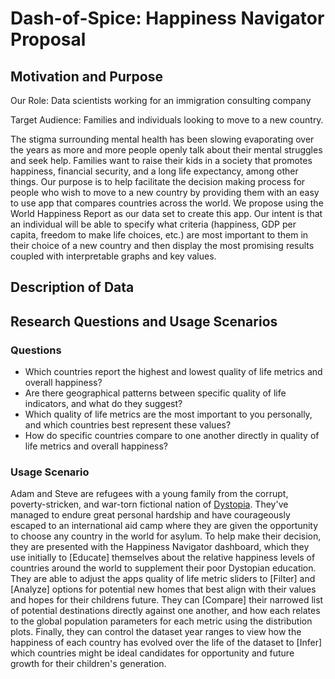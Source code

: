 # Dash-of-Spice: Happiness Navigator Proposal

## Motivation and Purpose

Our Role: Data scientists working for an immigration consulting company

Target Audience: Families and individuals looking to move to a new
country.

The stigma surrounding mental health has been slowing evaporating over
the years as more and more people openly talk about their mental
struggles and seek help. Families want to raise their kids in a society
that promotes happiness, financial security, and a long life expectancy,
among other things. Our purpose is to help facilitate the decision
making process for people who wish to move to a new country by providing
them with an easy to use app that compares countries across the world.
We propose using the World Happiness Report as our data set to create
this app. Our intent is that an individual will be able to specify what
criteria (happiness, GDP per capita, freedom to make life choices, etc.)
are most important to them in their choice of a new country and then
display the most promising results coupled with interpretable graphs and
key values.

## Description of Data

## Research Questions and Usage Scenarios

### Questions
* Which countries report the highest and lowest quality of life metrics and overall happiness?
* Are there geographical patterns between specific quality of life indicators, and what do they suggest?
* Which quality of life metrics are the most important to you personally, and which countries best represent these values?
* How do specific countries compare to one another directly in quality of life metrics and overall happiness?

### Usage Scenario

Adam and Steve are refugees with a young family from the corrupt, poverty-stricken, and war-torn fictional nation of [Dystopia](https://en.wikipedia.org/wiki/World_Happiness_Report#International_rankings). They've managed to endure great personal hardship and have courageously escaped to an international aid camp where they are given the opportunity to choose any country in the world for asylum. To help make their decision, they are presented with the Happiness Navigator dashboard, which they use initially to [Educate] themselves about the relative happiness levels of countries around the world to supplement their poor Dystopian education. They are able to adjust the apps quality of life metric sliders to [Filter] and [Analyze] options for potential new homes that best align with their values and hopes for their childrens future. They can [Compare] their narrowed list of potential destinations directly against one another, and how each relates to the global population parameters for each metric using the distribution plots. Finally, they can control the dataset year ranges to view how the happiness of each country has evolved over the life of the dataset to [Infer] which countries might be ideal candidates for opportunity and future growth for their children's generation.